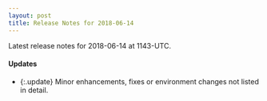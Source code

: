 ```yaml
---
layout: post
title: Release Notes for 2018-06-14
---
```


Latest release notes for 2018-06-14 at 1143-UTC.

<div class='updates' markdown='1'>

#### Updates

- {:.update} Minor enhancements, fixes or environment changes not listed in detail.

</div>


